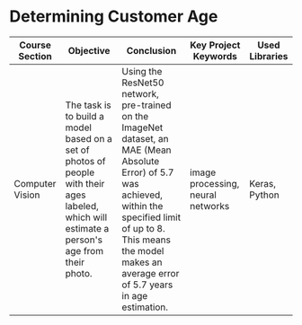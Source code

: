 # Determining Customer Age

| Course Section      | Objective                                                                                                                    | Conclusion                                                                                                                         | Key Project Keywords             | Used Libraries             |
|---------------------|------------------------------------------------------------------------------------------------------------------------------|------------------------------------------------------------------------------------------------------------------------------------|---------------------------------|----------------------------|
| Computer Vision     | The task is to build a model based on a set of photos of people with their ages labeled, which will estimate a person's age from their photo. | Using the ResNet50 network, pre-trained on the ImageNet dataset, an MAE (Mean Absolute Error) of 5.7 was achieved, within the specified limit of up to 8. This means the model makes an average error of 5.7 years in age estimation. | image processing, neural networks | Keras, Python              |
